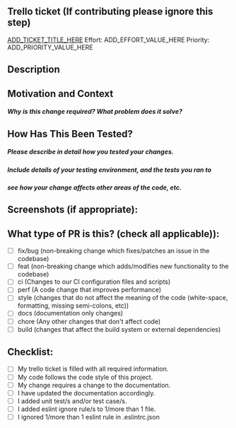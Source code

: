 ## Trello ticket (If contributing please ignore this step)

[ADD_TICKET_TITLE_HERE](ADD_TRELLO_TICKET_URL_HERE)
Effort: ADD_EFFORT_VALUE_HERE
Priority: ADD_PRIORITY_VALUE_HERE

## Description

## Motivation and Context
##### Why is this change required? What problem does it solve?

## How Has This Been Tested?
##### Please describe in detail how you tested your changes.
##### Include details of your testing environment, and the tests you ran to
##### see how your change affects other areas of the code, etc.

## Screenshots (if appropriate):

##  What type of PR is this? (check all applicable)):
- [ ] fix/bug (non-breaking change which fixes/patches an issue in the codebase)
- [ ] feat (non-breaking change which adds/modifies new functionality to the codebase)
- [ ] ci (Changes to our CI configuration files and scripts)
- [ ] perf (A code change that improves performance)
- [ ] style (changes that do not affect the meaning of the code (white-space, formatting, missing semi-colons, etc))
- [ ] docs (documentation only changes)
- [ ] chore (Any other changes that don't affect code)
- [ ] build (changes that affect the build system or external dependencies)

## Checklist:
- [ ] My trello ticket is filled with all required information.
- [ ] My code follows the code style of this project.
- [ ] My change requires a change to the documentation.
- [ ] I have updated the documentation accordingly.
- [ ] I added unit test/s and/or test case/s.
- [ ] I added eslint ignore rule/s to 1/more than 1 file.
- [ ] I ignored 1/more than 1 eslint rule in .eslintrc.json

